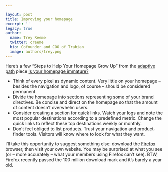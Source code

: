 ```yaml
---

layout: post
title: Improving your homepage
excerpt: ''
legacy: true
author:
  name: Trey Reeme
  twitter: creeme
  bio: Cofounder and COO of Trabian
  image: authors/trey.png
---
```


<p>Here&#8217;s a few &#8220;Steps to Help Your Homepage Grow Up&#8221; from the <a href='http://www.adaptivepath.com'>adaptive path</a> piece <a href='http://www.adaptivepath.com/publications/essays/archives/000538.php'>Is your homepage immature?</a></p>
<ul>
<li>Think of every pixel as dynamic content. Very little on your homepage &#8211; besides the navigation and logo, of course &#8211; should be considered permanent.  </li>
<li>Divide the homepage into sections representing some of your brand directives. Be concise and direct on the homepage so that the amount of content doesn&#8217;t overwhelm users.</li>
<li>Consider creating a section for quick links. Watch your logs and note the most popular destinations according to a predefined metric. Change the quick links to reflect these top destinations weekly or monthly.</li>
<li>Don&#8217;t feel obliged to list products. Trust your navigation and product-finder tools. Visitors will know where to look for what they want.</li>
</ul>
<p>I&#8217;ll take this opportunity to suggest something else:  download the <a href='http://www.mozilla.org/products/firefox/'>Firefox</a> browser, then visit your own website.  You may be surprised at what you see (or &#8211; more accurately &#8211; what your members using Firefox can&#8217;t see). <span class='caps'><span class="caps">BTW</span></span>, Firefox recently passed the 100 million download mark and it&#8217;s barely a year old.</p>
